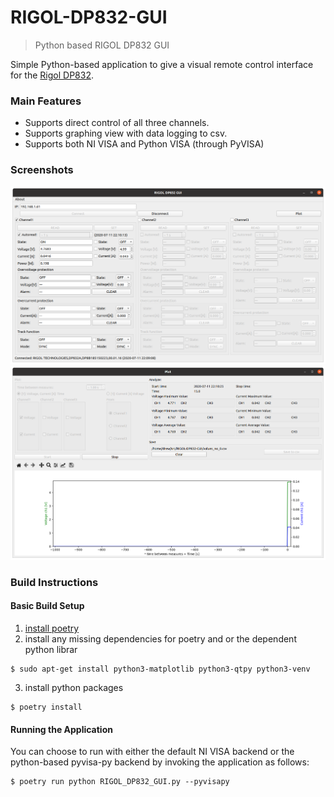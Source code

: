 # RIGOL-DP832-GUI

> Python based RIGOL DP832 GUI

Simple Python-based application to give a visual remote control interface for the [Rigol DP832](https://www.rigolna.com/products/dc-power-loads/dp800/).

### Main Features ###
  * Supports direct control of all three channels. 
  * Supports graphing view with data logging to csv. 
  * Supports both NI VISA and Python VISA (through PyVISA) 

### Screenshots ###
<img src="https://raw.githubusercontent.com/dretay/RIGOL-DP832-GUI/master/img/screenshot1.png" width="640">
<img src="https://raw.githubusercontent.com/dretay/RIGOL-DP832-GUI/master/img/screenshot2.png" width="640">

### Build Instructions ###
#### Basic Build Setup
1. [install poetry](https://python-poetry.org/docs/) 
2. install any missing dependencies for poetry and or the dependent python librar
  ```
  $ sudo apt-get install python3-matplotlib python3-qtpy python3-venv
  ```
3. install python packages
  ```
  $ poetry install
  ```
#### Running the Application
You can choose to run with either the default NI VISA backend or the python-based pyvisa-py backend by invoking the application as follows:
  ```
  $ poetry run python RIGOL_DP832_GUI.py --pyvisapy
  ```
